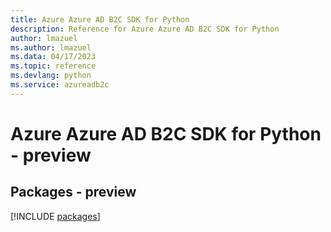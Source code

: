 ```yaml
---
title: Azure Azure AD B2C SDK for Python
description: Reference for Azure Azure AD B2C SDK for Python
author: lmazuel
ms.author: lmazuel
ms.data: 04/17/2023
ms.topic: reference
ms.devlang: python
ms.service: azureadb2c
---
```

# Azure Azure AD B2C SDK for Python - preview
## Packages - preview
[!INCLUDE [packages](azure-ad-b2c-index.md)]